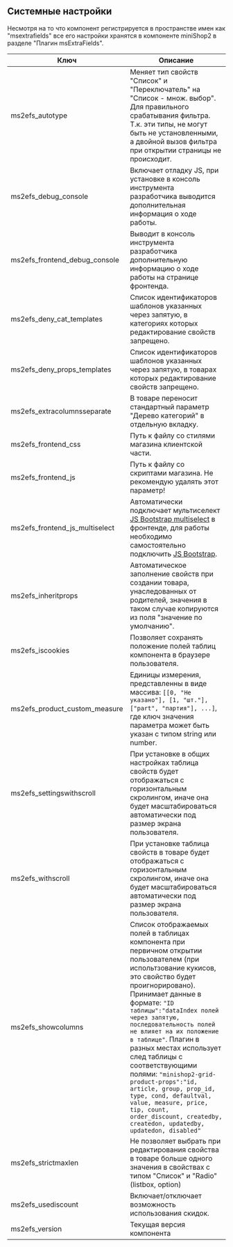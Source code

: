 ## Системные настройки

Несмотря на то что компонент регистрируется в пространстве имен как "msextrafields"
все его настройки хранятся в компоненте miniShop2 в разделе "Плагин msExtraFields".

Ключ | Описание
------------- | -------------
ms2efs_autotype  | Меняет тип свойств "Список" и "Переключатель" на "Список - множ. выбор". Для правильного срабатывания фильтра. Т.к. эти типы, не могут быть не установленными, а двойной вызов фильтра при открытии страницы не происходит.
ms2efs_debug_console | Включает отладку JS, при установке в консоль инструмента разработчика выводится дополнительная информация о ходе работы.
ms2efs_frontend_debug_console | Выводит в консоль инструмента разработчика дополнительную информацию о ходе работы на странице фронтенда.
ms2efs_deny_cat_templates | Список идентификаторов шаблонов указанных через запятую, в категориях которых редактирование свойств запрещено.
ms2efs_deny_props_templates | Список идентификаторов шаблонов указанных через запятую, в товарах которых редактирование свойств запрещено.
ms2efs_extracolumnsseparate | В товаре переносит стандартный параметр "Дерево категорий" в отдельную вкладку.
ms2efs_frontend_css | Путь к файлу со стилями магазина клиентской части.
ms2efs_frontend_js | Путь к файлу со скриптами магазина. Не рекомендую удалять этот параметр!
ms2efs_frontend_js_multiselect | Автоматически подключает мультиселект [JS Bootstrap multiselect](https://github.com/davidstutz/bootstrap-multiselect) в фронтенде, для работы необходимо самостоятельно подключить [JS Bootstrap](http://getbootstrap.com).
ms2efs_inheritprops | Автоматическое заполнение свойств при создании товара, унаследованных от родителей, значения в таком случае копируются из поля "значение по умолчанию".
ms2efs_iscookies | Позволяет сохранять положение полей таблиц компонента в браузере пользователя.
ms2efs_product_custom_measure | Единицы измерения, представленны в виде массива: ``[[0, "Не указано"], [1, "шт."], ["part", "партия"], ...]``, где ключ значения параметра может быть указан с типом string или number.
ms2efs_settingswithscroll | При установке в общих настройках таблица свойств будет отображаться с горизонтальным скролингом, иначе она будет масштабироваться автоматически под размер экрана пользователя.
ms2efs_withscroll | При установке таблица свойств в товаре будет отображаться с горизонтальным скролингом, иначе она будет масштабироваться автоматически под размер экрана пользователя.
ms2efs_showcolumns | Список отображаемых полей в таблицах компонента при первичном открытии пользователем (при испольтзование кукисов, это свойство будет проигнорировано). Принимает данные в формате: ``"ID таблицы":"dataIndex полей через запятую, последовательность полей не влияет на их положение в таблице"``. Плагин в разных местах использует след таблицы с соответствующими полями: ``"minishop2-grid-product-props":"id, article, group, prop_id, type, cond, defaultval, value, measure, price, tip, count, order_discount, createdby, createdon, updatedby, updatedon, disabled"``
ms2efs_strictmaxlen | Не позволяет выбрать при редактирования свойства в товаре больше одного значения в свойствах с типом "Список" и "Radio" (listbox, option)
ms2efs_usediscount | Включает/отключает возможность использования скидок.
ms2efs_version | Текущая версия компонента
